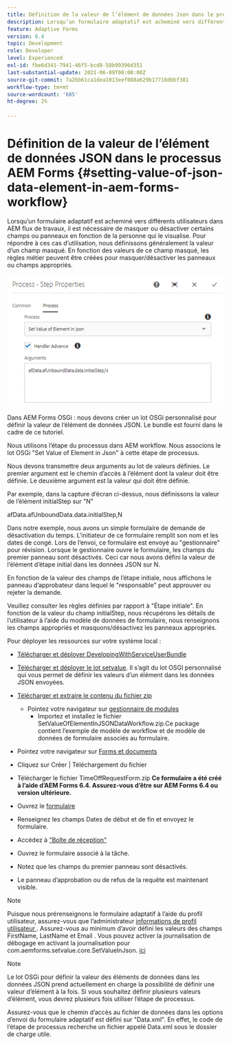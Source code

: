 ```yaml
---
title: Définition de la valeur de l’élément de données Json dans le processus AEM Forms
description: Lorsqu’un formulaire adaptatif est acheminé vers différents utilisateurs dans AEM flux de travaux, il est nécessaire de masquer ou désactiver certains champs ou panneaux en fonction de la personne qui le visualise. Pour répondre à ces cas d’utilisation, nous définissons généralement la valeur d’un champ masqué. En fonction des valeurs de ce champ masqué, les règles métier peuvent être créées pour masquer/désactiver les panneaux ou champs appropriés.
feature: Adaptive Forms
version: 6.4
topic: Development
role: Developer
level: Experienced
exl-id: fbe6d341-7941-46f5-bcd8-58b99396d351
last-substantial-update: 2021-06-09T00:00:00Z
source-git-commit: 7a2bb61ca1dea1013eef088a629b17718dbbf381
workflow-type: tm+mt
source-wordcount: '685'
ht-degree: 2%

---
```


# Définition de la valeur de l’élément de données JSON dans le processus AEM Forms {#setting-value-of-json-data-element-in-aem-forms-workflow}

Lorsqu’un formulaire adaptatif est acheminé vers différents utilisateurs dans AEM flux de travaux, il est nécessaire de masquer ou désactiver certains champs ou panneaux en fonction de la personne qui le visualise. Pour répondre à ces cas d’utilisation, nous définissons généralement la valeur d’un champ masqué. En fonction des valeurs de ce champ masqué, les règles métier peuvent être créées pour masquer/désactiver les panneaux ou champs appropriés.

![Définition de la valeur d’un élément dans les données JSON](assets/capture-3.gif)

Dans AEM Forms OSGi : nous devons créer un lot OSGi personnalisé pour définir la valeur de l’élément de données JSON. Le bundle est fourni dans le cadre de ce tutoriel.

Nous utilisons l’étape du processus dans AEM workflow. Nous associons le lot OSGi &quot;Set Value of Element in Json&quot; à cette étape de processus.

Nous devons transmettre deux arguments au lot de valeurs définies. Le premier argument est le chemin d’accès à l’élément dont la valeur doit être définie. Le deuxième argument est la valeur qui doit être définie.

Par exemple, dans la capture d’écran ci-dessus, nous définissons la valeur de l’élément initialStep sur &quot;N&quot;

afData.afUnboundData.data.initialStep,N

Dans notre exemple, nous avons un simple formulaire de demande de désactivation du temps. L&#39;initiateur de ce formulaire remplit son nom et les dates de congé. Lors de l’envoi, ce formulaire est envoyé au &quot;gestionnaire&quot; pour révision. Lorsque le gestionnaire ouvre le formulaire, les champs du premier panneau sont désactivés. Ceci car nous avons défini la valeur de l’élément d’étape initial dans les données JSON sur N.

En fonction de la valeur des champs de l’étape initiale, nous affichons le panneau d’approbateur dans lequel le &quot;responsable&quot; peut approuver ou rejeter la demande.

Veuillez consulter les règles définies par rapport à &quot;Étape initiale&quot;. En fonction de la valeur du champ initialStep, nous récupérons les détails de l’utilisateur à l’aide du modèle de données de formulaire, nous renseignons les champs appropriés et masquons/désactivez les panneaux appropriés.

Pour déployer les ressources sur votre système local :

* [Télécharger et déployer DevelopingWithServiceUserBundle](/help/forms/assets/common-osgi-bundles/DevelopingWithServiceUser.jar)

* [Télécharger et déployer le lot setvalue](/help/forms/assets/common-osgi-bundles/SetValueApp.core-1.0-SNAPSHOT.jar). Il s’agit du lot OSGI personnalisé qui vous permet de définir les valeurs d’un élément dans les données JSON envoyées.

* [Télécharger et extraire le contenu du fichier zip](assets/set-value-jsondata.zip)
   * Pointez votre navigateur sur [gestionnaire de modules](http://localhost:4502/crx/packmgr/index.jsp)
      * Importez et installez le fichier SetValueOfElementInJSONDataWorkflow.zip.Ce package contient l’exemple de modèle de workflow et de modèle de données de formulaire associés au formulaire.

* Pointez votre navigateur sur [Forms et documents](http://localhost:4502/aem/forms.html/content/dam/formsanddocuments)
* Cliquez sur Créer | Téléchargement du fichier
* Télécharger le fichier TimeOffRequestForm.zip
   **Ce formulaire a été créé à l’aide d’AEM Forms 6.4. Assurez-vous d’être sur AEM Forms 6.4 ou version ultérieure.**
* Ouvrez le [formulaire](http://localhost:4502/content/dam/formsanddocuments/timeoffrequest/jcr:content?wcmmode=disabled)
* Renseignez les champs Dates de début et de fin et envoyez le formulaire.
* Accédez à [&quot;Boîte de réception&quot;](http://localhost:4502/aem/inbox)
* Ouvrez le formulaire associé à la tâche.
* Notez que les champs du premier panneau sont désactivés.
* Le panneau d’approbation ou de refus de la requête est maintenant visible.

>[!NOTE]
>
>Puisque nous prérenseignons le formulaire adaptatif à l’aide du profil utilisateur, assurez-vous que l’administrateur [informations de profil utilisateur ](http://localhost:4502/security/users.html). Assurez-vous au minimum d’avoir défini les valeurs des champs FirstName, LastName et Email .
>Vous pouvez activer la journalisation de débogage en activant la journalisation pour com.aemforms.setvalue.core.SetValueInJson. [ici](http://localhost:4502/system/console/slinglog)

>[!NOTE]
>
>Le lot OSGi pour définir la valeur des éléments de données dans les données JSON prend actuellement en charge la possibilité de définir une valeur d’élément à la fois. Si vous souhaitez définir plusieurs valeurs d’élément, vous devrez plusieurs fois utiliser l’étape de processus.
>
>Assurez-vous que le chemin d’accès au fichier de données dans les options d’envoi du formulaire adaptatif est défini sur &quot;Data.xml&quot;. En effet, le code de l’étape de processus recherche un fichier appelé Data.xml sous le dossier de charge utile.
